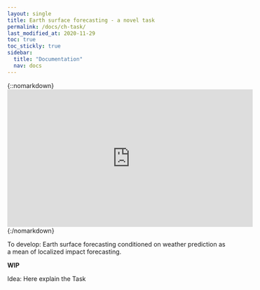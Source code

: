 ```yaml
---
layout: single
title: Earth surface forecasting - a novel task
permalink: /docs/ch-task/
last_modified_at: 2020-11-29
toc: true
toc_stickly: true
sidebar:
  title: "Documentation"
  nav: docs
---
```



{::nomarkdown}<iframe width="560" height="315" src="https://www.youtube.com/embed/sumLCeZ92Hk" frameborder="0" allow="accelerometer; autoplay; clipboard-write; encrypted-media; gyroscope; picture-in-picture" allowfullscreen></iframe>{:/nomarkdown}

To develop: Earth surface forecasting conditioned on weather prediction as a mean of localized impact forecasting.


**WIP**

Idea: Here explain the Task